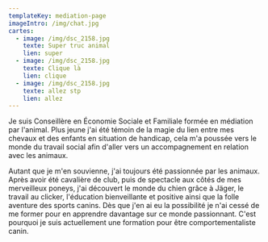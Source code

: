```yaml
---
templateKey: mediation-page
imageIntro: /img/chat.jpg
cartes:
  - image: /img/dsc_2158.jpg
    texte: Super truc animal
    lien: super
  - image: /img/dsc_2158.jpg
    texte: Clique là
    lien: clique
  - image: /img/dsc_2158.jpg
    texte: allez stp
    lien: allez
---
```

Je suis Conseillère en Économie Sociale et Familiale formée en médiation par l'animal. Plus jeune j'ai été témoin de la magie du lien entre mes chevaux et des enfants en situation de handicap, cela m'a poussée vers le monde du travail social afin d'aller vers un accompagnement en relation avec les animaux.

Autant que je m'en souvienne, j'ai toujours été passionnée par les animaux. Après avoir été cavalière de club, puis de spectacle aux côtés de mes merveilleux poneys, j'ai découvert le monde du chien grâce à Jäger, le travail au clicker, l'éducation bienveillante et positive ainsi que la folle aventure des sports canins. Dès que j'en ai eu la possibilité je n'ai cessé de me former pour en apprendre davantage sur ce monde passionnant. C'est pourquoi je suis actuellement une formation pour être comportementaliste canin.